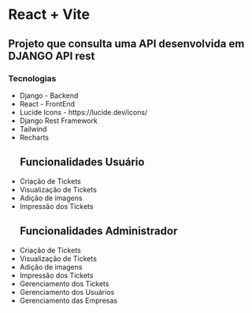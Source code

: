# React + Vite

<div>
<h2> Projeto que consulta uma API desenvolvida em DJANGO API rest</h2>

<h3>Tecnologias</h3>
<ul>
    <li>Django - Backend</li>
    <li>React - FrontEnd</li>
    <li>Lucide Icons - https://lucide.dev/icons/</li>
    <li>Django Rest Framework</li>
    <li>Tailwind</li>
    <li>Recharts</li>
</ul>

<ul>
<h2>Funcionalidades Usuário</h2>
    <li>Criação de Tickets</li>
    <li>Visualização de Tickets</li>
    <li>Adição de imagens</li>
    <li>Impressão dos Tickets</li>
</ul>

<ul>
<h2>Funcionalidades Administrador</h2>
    <li>Criação de Tickets</li>
    <li>Visualização de Tickets</li>
    <li>Adição de imagens</li>
    <li>Impressão dos Tickets</li>
    <li>Gerenciamento dos Tickets</li>
    <li>Gerenciamento dos Usuários</li>
    <li>Gerenciamento das Empresas</li>
</ul>
</div>
